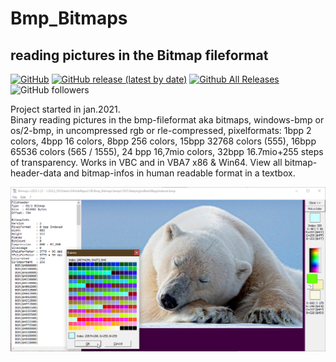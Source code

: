 # Bmp_Bitmaps
## reading pictures in the Bitmap fileformat

[![GitHub](https://img.shields.io/github/license/OlimilO1402/Bmp_Bitmaps?style=plastic)](https://github.com/OlimilO1402/Bmp_Bitmaps/blob/master/LICENSE) 
[![GitHub release (latest by date)](https://img.shields.io/github/v/release/OlimilO1402/Bmp_Bitmaps?style=plastic)](https://github.com/OlimilO1402/Bmp_Bitmaps/releases/latest)
[![Github All Releases](https://img.shields.io/github/downloads/OlimilO1402/Bmp_Bitmaps/total.svg)](https://github.com/OlimilO1402/Bmp_Bitmaps/releases/download/v2022.12.27/Bitmaps_v2022.12.27.zip)
![GitHub followers](https://img.shields.io/github/followers/OlimilO1402?style=social)

Project started in jan.2021.  
Binary reading pictures in the bmp-fileformat aka bitmaps, windows-bmp or os/2-bmp, in uncompressed rgb or rle-compressed,
pixelformats: 1bpp 2 colors, 4bpp 16 colors, 8bpp 256 colors, 15bpp 32768 colors (555), 16bpp 65536 colors (565 / 1555), 24 bpp 16,7mio colors, 32bpp 16.7mio+255 steps of transparency. Works in VBC and in VBA7 x86 & Win64.
View all bitmap-header-data and bitmap-infos in human readable format in a textbox.

![Bitmaps Image](Resources/Bitmaps.png "Bitmaps Image")

